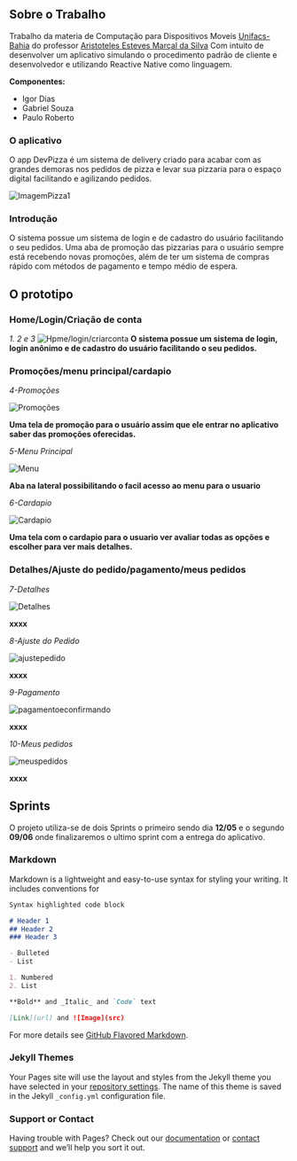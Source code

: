 ## Sobre o Trabalho

Trabalho da materia de Computação para Dispositivos Moveis [Unifacs-Bahia](unifacs.br) do professor [Aristoteles Esteves Marçal da Silva](https://github.com/totemarcal) Com intuito de desenvolver um aplicativo simulando o procedimento padrão de cliente e desenvolvedor e utilizando Reactive Native como linguagem.

**Componentes:**
- Igor Dias
- Gabriel Souza
- Paulo Roberto

### O aplicativo

O app DevPizza é um sistema de delivery criado para acabar com as grandes demoras nos pedidos de pizza e levar sua pizzaria para o espaço digital facilitando e agilizando pedidos.

![ImagemPizza1](https://i.imgur.com/lRau4rU.jpg)


### Introdução

O sistema possue um sistema de login e de cadastro do usuário facilitando o seu pedidos. Uma aba de promoção das pizzarias para o usuário sempre está recebendo novas promoções, além de ter um sistema de compras rápido com métodos de pagamento e tempo médio de espera.


## O prototipo

### Home/Login/Criação de conta
_1. 2 e 3_
![Hpme/login/criarconta](https://i.imgur.com/HsbJXxz.png)
**O sistema possue um sistema de login, login anônimo e de cadastro do usuário facilitando o seu pedidos.**

### Promoções/menu principal/cardapio

_4-Promoções_

![Promoções](https://i.imgur.com/wb8cYU1.png)

**Uma tela de promoção para o usuário assim que ele entrar no aplicativo saber das promoções oferecidas.**

_5-Menu Principal_

![Menu](https://i.imgur.com/xIiZALY.png)

**Aba na lateral possibilitando o facil acesso ao menu para o usuario**

_6-Cardapio_

![Cardapio](https://i.imgur.com/nmLp3Hx.png)

**Uma tela com o cardapio para o usuario ver avaliar todas as opções e escolher para ver mais detalhes.**

### Detalhes/Ajuste do pedido/pagamento/meus pedidos

_7-Detalhes_

![Detalhes](https://i.imgur.com/vStKSgi.png)

**xxxx**

_8-Ajuste do Pedido_

![ajustepedido](https://i.imgur.com/nS6VyIf.png)

**xxxx**

_9-Pagamento_

![pagamentoeconfirmando](https://i.imgur.com/2CrMr6o.png)

**xxxx**

_10-Meus pedidos_

![meuspedidos](https://i.imgur.com/YcPtUnG.png)

**xxxx**

## Sprints
O projeto utiliza-se de dois Sprints o primeiro sendo dia **12/05** e o segundo **09/06** onde finalizaremos o ultimo sprint com a entrega do aplicativo.


### Markdown

Markdown is a lightweight and easy-to-use syntax for styling your writing. It includes conventions for

```markdown
Syntax highlighted code block

# Header 1
## Header 2
### Header 3

- Bulleted
- List

1. Numbered
2. List

**Bold** and _Italic_ and `Code` text

[Link](url) and ![Image](src)
```

For more details see [GitHub Flavored Markdown](https://guides.github.com/features/mastering-markdown/).

### Jekyll Themes

Your Pages site will use the layout and styles from the Jekyll theme you have selected in your [repository settings](https://github.com/Xentthue/TrabDispMov/settings). The name of this theme is saved in the Jekyll `_config.yml` configuration file.

### Support or Contact

Having trouble with Pages? Check out our [documentation](https://help.github.com/categories/github-pages-basics/) or [contact support](https://github.com/contact) and we’ll help you sort it out.
